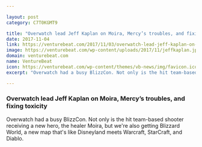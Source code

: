 ```yaml
---

layout: post
category: C7T0KGMT9

title: "Overwatch lead Jeff Kaplan on Moira, Mercy’s troubles, and fixing toxicity"
date: 2017-11-04
link: https://venturebeat.com/2017/11/03/overwatch-lead-jeff-kaplan-on-moira-mercys-troubles-and-fixing-toxicity/
image: https://venturebeat.com/wp-content/uploads/2017/11/jeffkaplan.jpg?fit=780%2C520&strip=all
domain: venturebeat.com
name: VentureBeat
icon: https://venturebeat.com/wp-content/themes/vb-news/img/favicon.ico
excerpt: "Overwatch had a busy BlizzCon. Not only is the hit team-based shooter receiving a new hero, the healer Moira, but we're also getting Blizzard World, a new map that's like Disneyland meets Warcraft, StarCraft, and Diablo."

---
```


### Overwatch lead Jeff Kaplan on Moira, Mercy’s troubles, and fixing toxicity

Overwatch had a busy BlizzCon. Not only is the hit team-based shooter receiving a new hero, the healer Moira, but we're also getting Blizzard World, a new map that's like Disneyland meets Warcraft, StarCraft, and Diablo.

